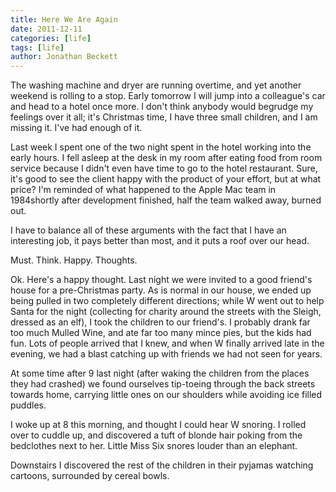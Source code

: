```yaml
---
title: Here We Are Again
date: 2011-12-11
categories: [life]
tags: [life]
author: Jonathan Beckett
---
```


The washing machine and dryer are running overtime, and yet another weekend is rolling to a stop. Early tomorrow I will jump into a colleague's car and head to a hotel once more. I don't think anybody would begrudge my feelings over it all; it's Christmas time, I have three small children, and I am missing it. I've had enough of it.

Last week I spent one of the two night spent in the hotel working into the early hours. I fell asleep at the desk in my room after eating food from room service because I didn't even have time to go to the hotel restaurant. Sure, it's good to see the client happy with the product of your effort, but at what price? I'm reminded of what happened to the Apple Mac team in 1984shortly after development finished, half the team walked away, burned out.

I have to balance all of these arguments with the fact that I have an interesting job, it pays better than most, and it puts a roof over our head.

Must. Think. Happy. Thoughts.

Ok. Here's a happy thought. Last night we were invited to a good friend's house for a pre-Christmas party. As is normal in our house, we ended up being pulled in two completely different directions; while W went out to help Santa for the night (collecting for charity around the streets with the Sleigh, dressed as an elf), I took the children to our friend's. I probably drank far too much Mulled Wine, and ate far too many mince pies, but the kids had fun. Lots of people arrived that I knew, and when W finally arrived late in the evening, we had a blast catching up with friends we had not seen for years.

At some time after 9 last night (after waking the children from the places they had crashed) we found ourselves tip-toeing through the back streets towards home, carrying little ones on our shoulders while avoiding ice filled puddles.

I woke up at 8 this morning, and thought I could hear W snoring. I rolled over to cuddle up, and discovered a tuft of blonde hair poking from the bedclothes next to her. Little Miss Six snores louder than an elephant.

Downstairs I discovered the rest of the children in their pyjamas watching cartoons, surrounded by cereal bowls.